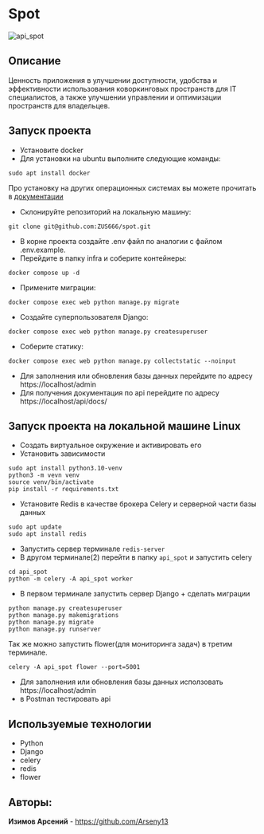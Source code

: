 # Spot

![api_spot](https://github.com/ZUS666/spot/actions/workflows/api_spot.yml/badge.svg)

## Описание

Ценность приложения в  улучшении доступности, удобства и эффективности использования коворкинговых пространств для IT специалистов, а также улучшении управлении и оптимизации пространств для владельцев.

## Запуск проекта
* Установите docker
* Для установки на ubuntu выполните следующие команды:
```
sudo apt install docker
```
Про установку на других операционных системах вы можете прочитать в [документации](https://docs.docker.com/engine/install/)

* Склонируйте репозиторий на локальную машину:
```
git clone git@github.com:ZUS666/spot.git
```
* В корне проекта создайте .env файл по аналогии с файлом .env.example.
* Перейдите в папку infra и соберите контейнеры:
```
docker compose up -d
```
* Примените миграции:
```
docker compose exec web python manage.py migrate
```
* Создайте суперпользователя Django:
```
docker compose exec web python manage.py createsuperuser
```
* Соберите статику:
```
docker compose exec web python manage.py collectstatic --noinput
```

* Для заполнения или обновления базы данных перейдите по адресу https://localhost/admin
* Для получения документация по api перейдите по адресу https://localhost/api/docs/


## Запуск проекта на локальной машине Linux

* Создать виртуальное окружение и активировать его
* Установить зависимости 
```
sudo apt install python3.10-venv
python3 -m vevn venv
source venv/bin/activate
pip install -r requirements.txt
```

* Установите Redis в качестве брокера Celery и серверной части базы данных
```
sudo apt update
sudo apt install redis
```
* Запустить сервер терминале `redis-server`
* В другом терминале(2) перейти в папку `api_spot` и запустить celery
```
cd api_spot
python -m celery -A api_spot worker
```
* В первом терминале запустить сервер Django + cделать миграции
```
python manage.py createsuperuser
python manage.py makemigrations
python manage.py migrate
python manage.py runserver
```

Так же можно запустить flower(для мониторинга задач) в третим терминале.
```
celery -A api_spot flower --port=5001
```

* Для заполнения или обновления базы данных исползовать https://localhost/admin 
* в Postman тестировать api


## Используемые технологии

- Python
- Django
- celery
- redis
- flower

## Авторы:

**Изимов Арсений**  - https://github.com/Arseny13

